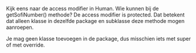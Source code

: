 Kijk eens naar de access modifier in Human. Wie kunnen bij de getSofiNumber() methode?
De access modifier is protected. Dat betekent dat alleen klasse in dezelfde package en subklasse deze
methode mogen aanroepen.

Je mag geen klasse toevoegen in de package, dus misschien iets met super of met override.